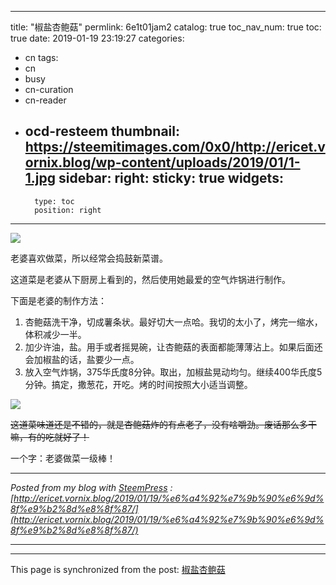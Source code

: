 
---
title: "椒盐杏鲍菇"
permlink: 6e1t01jam2
catalog: true
toc_nav_num: true
toc: true
date: 2019-01-19 23:19:27
categories:
- cn
tags:
- cn
- busy
- cn-curation
- cn-reader
- ocd-resteem
thumbnail: https://steemitimages.com/0x0/http://ericet.vornix.blog/wp-content/uploads/2019/01/1-1.jpg
sidebar:
    right:
        sticky: true
widgets:
    -
        type: toc
        position: right
---




![](https://steemitimages.com/0x0/http://ericet.vornix.blog/wp-content/uploads/2019/01/1-1.jpg)

老婆喜欢做菜，所以经常会捣鼓新菜谱。

这道菜是老婆从下厨房上看到的，然后使用她最爱的空气炸锅进行制作。

下面是老婆的制作方法：

1. 杏鲍菇洗干净，切成薯条状。最好切大一点哈。我切的太小了，烤完一缩水，体积减少一半。
2. 加少许油，盐。用手或者摇晃碗，让杏鲍菇的表面都能薄薄沾上。如果后面还会加椒盐的话，盐要少一点。
3. 放入空气炸锅，375华氏度8分钟。取出，加椒盐晃动均匀。继续400华氏度5分钟。搞定，撒葱花，开吃。烤的时间按照大小适当调整。

![](https://steemitimages.com/0x0/http://ericet.vornix.blog/wp-content/uploads/2019/01/2-1.jpg)

~~这道菜味道还是不错的，就是杏鲍菇炸的有点老了，没有啥嚼劲。废话那么多干嘛，有的吃就好了！~~

一个字：老婆做菜一级棒！ 

---

_Posted from my blog with [SteemPress](https://wordpress.org/plugins/steempress/) : [http://ericet.vornix.blog/2019/01/19/%e6%a4%92%e7%9b%90%e6%9d%8f%e9%b2%8d%e8%8f%87/](http://ericet.vornix.blog/2019/01/19/%e6%a4%92%e7%9b%90%e6%9d%8f%e9%b2%8d%e8%8f%87/)_

---

- - -

This page is synchronized from the post: [椒盐杏鲍菇](https://steemit.com/@ericet/6e1t01jam2)

